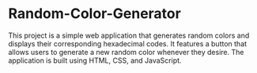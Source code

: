 # Random-Color-Generator
This project is a simple web application that generates random colors and displays their corresponding hexadecimal codes. It features a button that allows users to generate a new random color whenever they desire.  The application is built using HTML, CSS, and JavaScript.
